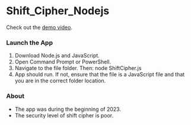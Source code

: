 # Shift_Cipher_Nodejs

Check out the [demo video](https://youtu.be/KIDk3se51iE).

### Launch the App

1) Download Node.js and JavaScript.
2) Open Command Prompt or PowerShell.
3) Navigate to the file folder. Then: node ShiftCipher.js
4) App should run. If not, ensure that the file is a JavaScript file and that you are in the correct folder location.

### About

- The app was during the beginning of 2023. 
- The security level of shift cipher is poor.
